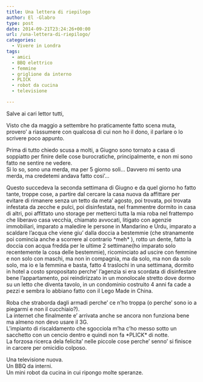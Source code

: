 ```yaml
---
title: Una lettera di riepilogo
author: El -Glabro
type: post
date: 2014-09-21T23:24:26+00:00
url: /una-lettera-di-riepilogo/
categories:
  - Vivere in Londra
tags:
  - amici
  - BBQ elettrico
  - femmine
  - griglione da interno
  - PLICK
  - robot da cucina
  - televisione

---
```

Salve ai cari lettor tutti,

Visto che da maggio a settembre ho praticamente fatto scena muta, provero&#8217; a riassumere con qualcosa di cui non ho il dono, il parlare o lo scrivere poco appunto.

Prima di tutto chiedo scusa a molti, a Giugno sono tornato a casa di soppiatto per finire delle cose burocratiche, principalmente, e non mi sono fatto ne sentire ne vedere.  
Si lo so, sono una merda, ma per 5 giorno soli&#8230; Davvero mi sento una merda, ma credetemi andava fatto cosi&#8217;&#8230;

Questo succedeva la seconda settimana di Giugno e da quel giorno ho fatto tante, troppe cose, a partire dal cercare la casa nuova da affittare per evitare di rimanere senza un tetto da meta&#8217; agosto, poi trovata, poi trovata infestata da zecche e pulci, poi disinfestata, nel frammentre dormito in casa di altri, poi affittato uno storage per metterci tutta la mia roba nel frattempo che liberavo casa vecchia, chiamato avvocati, litigato con agenzie immobiliari, imparato a maledire le persone in Mandarino e Urdu, imparato a scaldare l&#8217;acqua che viene giu&#8217; dalla doccia a bestemmie (che stranamente poi comincia anche a scorrere al contrario \*meh\* ), rotto un dente, fatto la doccia con acqua fredda per le ultime 2 settimane(ho imparato solo recentemente la cosa delle bestemmie), ricominciato ad uscire con femmine e non solo con maschi, ma non in compagnia, ma da solo, ma non da solo solo, ma io e la femmina e basta, fatto 4 traslochi in una settimana, dormito in hotel a costo spropositato perche&#8217; l&#8217;agenzia si era scordata di disinfestare bene l&#8217;appartamento, poi reindirizzato in un monolocale stretto dove dormo su un letto che diventa tavolo, in un condominio costruito 4 anni fa cade a pezzi e sembra lo abbiano fatto con il Lego Made in China.

Roba che straborda dagli armadi perche&#8217; ce n&#8217;ho troppa (o perche&#8217; sono io a piegarmi e non il cucchiaio?).  
La internet che finalmente e&#8217; arrivata anche se ancora non funziona bene ma almeno non devo usare il 3G.  
L&#8217;impianto di riscaldamento che sgocciola m&#8217;ha c&#8217;ho messo sotto un sacchetto con un cencio dentro e quindi non fa \*PLICK\* di notte.  
La forzosa ricerca dela felicita&#8217; nelle piccole cose perche&#8217; senno&#8217; si finisce in carcere per omicidio colposo.

Una televisione nuova.  
Un BBQ da interni.  
Un mini robot da cucina in cui ripongo molte speranze.